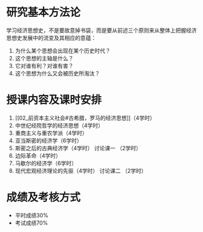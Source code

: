 # 研究基本方法论

学习经济思想史，不是要故意掉书袋，而是要从前述三个原则来从整体上把握经济思想史发展中的流变及其相应的意蕴：
1. 为什么某个思想会出现在某个历史时代？
2. 这个思想的主轴是什么？
3. 它对谁有利？对谁有害？
4. 这个思想为什么又会被历史所淘汰？
# 授课内容及课时安排

1. [[02_前资本主义社会#古希腊，罗马的经济思想]]（4学时）
2. 中世纪经院哲学的经济思想（4学时）
3. 重商主义与重农学派（4学时）
4. 亚当斯密的经济学（6学时）
5. 斯密之后的古典经济学（4学时） 
      讨论课一                        （2学时）
6. 边际革命（4学时）
7. 马歇尔的经济学（6学时）
8. 现代宏观经济理论的先驱（4学时）
      讨论课二                        （2学时）


# 成绩及考核方式

* 平时成绩30%
* 考试成绩70%